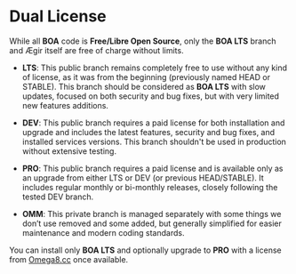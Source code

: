 # Dual License

While all **BOA** code is **Free/Libre Open Source**, only the **BOA LTS** branch and Ægir itself are free of charge without limits.

- **LTS**: This public branch remains completely free to use without any kind of license, as it was from the beginning (previously named HEAD or STABLE). This branch should be considered as **BOA LTS** with slow updates, focused on both security and bug fixes, but with very limited new features additions.

- **DEV**: This public branch requires a paid license for both installation and upgrade and includes the latest features, security and bug fixes, and installed services versions. This branch shouldn't be used in production without extensive testing.

- **PRO**: This public branch requires a paid license and is available only as an upgrade from either LTS or DEV (or previous HEAD/STABLE). It includes regular monthly or bi-monthly releases, closely following the tested DEV branch.

- **OMM**: This private branch is managed separately with some things we don’t use removed and some added, but generally simplified for easier maintenance and modern coding standards.

You can install only **BOA LTS** and optionally upgrade to **PRO** with a license from [Omega8.cc](https://omega8.cc/licenses) once available.



